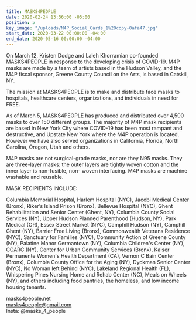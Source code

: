 ```yaml
---
title: MASKS4PEOPLE
date: 2020-02-24 13:56:00 -05:00
position: 5
key_image: "/uploads/M4P_Social_Cards_1%20copy-0afa47.jpg"
start_date: 2020-03-22 00:00:00 -04:00
end_date: 2020-05-16 00:00:00 -04:00
---
```


On March 12, Kristen Dodge and Laleh Khorramian co-founded MASKS4PEOPLE in response to the developing crisis of COVID-19. M4P masks are made by a team of artists based in the Hudson Valley, and the M4P fiscal sponsor, Greene County Council on the Arts, is based in Catskill, NY.

The mission at MASKS4PEOPLE is to make and distribute face masks to hospitals, healthcare centers, organizations, and individuals in need for FREE. 

As of March 5, MASKS4PEOPLE has produced and distributed over 4,500 masks to over 150 different groups. The majority of M4P mask recipients are based in New York City where COVID-19 has been most rampant and destructive, and Upstate New York where the M4P operation is located. However we have also served organizations in California, Florida, North Carolina, Oregon, Utah and others. 

M4P masks are not surgical-grade masks, nor are they N95 masks. They are three-layer masks: the outer layers are tightly woven cotton and the inner layer is non-fusible, non- woven interfacing. M4P masks are machine washable and reusable. 

MASK RECIPIENTS INCLUDE:

Columbia Memorial Hospital, Harlem Hospital (NYC), Jacobi Medical Center (Bronx), Riker’s Island Prison (Bronx), Bellevue Hospital (NYC), Ghent Rehabilitation and Senior Center (Ghent, NY), Columbia County Social Services (NY), Upper Hudson Planned Parenthood (Hudson, NY), Park Medical (OR), Essex Street Market (NYC), Camphill 
Hudson (NY), Camphill Ghent (NY), Barrier Free Living (Bronx), Commonwealth Veterans Residence (NYC), Sanctuary for Families (NYC), Community Action of Greene County (NY), Palatine Manor Germantown (NY), Columbia Children's Center (NY), COARC (NY), Center for Urban Community Services (Bronx), Kaiser Permanente Women's Health 
Department (CA), Vernon C Bain Center (Bronx), Columbia County Office for the Aging (NY), Dyckman Senior Center (NYC), No Woman left Behind (NYC), Lakeland Regional Health (FL), Whispering Pines Nursing Home and Rehab Center (NC), Meals on Wheels (NY), and others including food pantries, the homeless, and low income housing tenants. 

masks4people.net  
masks4people@gmail.com   
Insta: @masks_4_people  